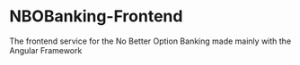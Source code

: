 # NBOBanking-Frontend
The frontend service for the No Better Option Banking made mainly with the Angular Framework
